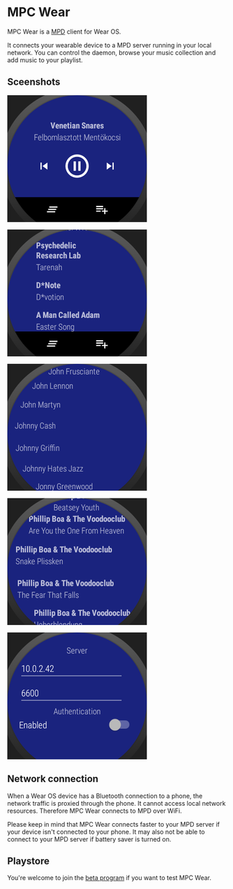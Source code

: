 # MPC Wear

MPC Wear is a [MPD](https://www.musicpd.org/) client for Wear OS.

It connects your wearable device to a MPD server running in your local network. You can control the daemon, browse your music collection and add music to your playlist.

## Sceenshots

![Player](/media/Player1.png)

![Player](/media/Player2.png)

![Browser](/media/Browser1.png)

![Browser](/media/Browser2.png)

![Preferences](/media/Preferences.png)

## Network connection

When a Wear OS device has a Bluetooth connection to a phone, the network traffic is proxied through the phone. It cannot access local network resources. Therefore MPC Wear connects to MPD over WiFi.

Please keep in mind that MPC Wear connects faster to your MPD server if your device isn't connected to your phone. It may also not be able to connect to your MPD server if battery saver is turned on.

## Playstore

You're welcome to join the [beta program](https://play.google.com/apps/testing/de.dixieflatline.mpcw) if you want to test MPC Wear.
